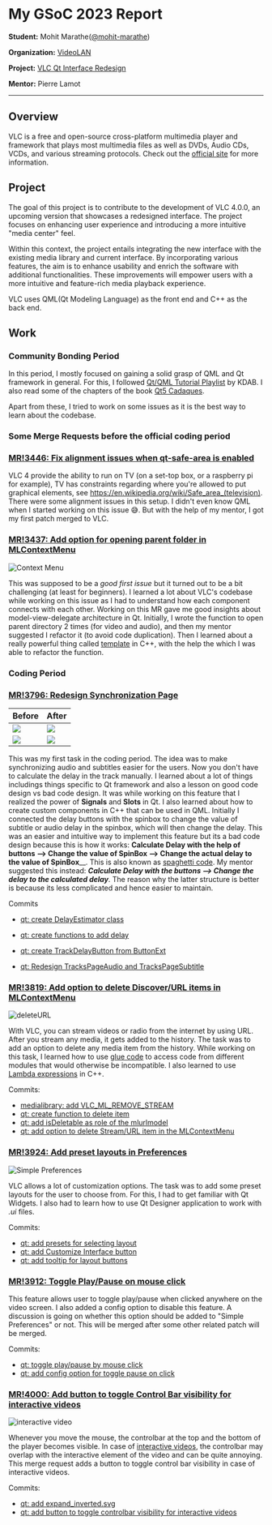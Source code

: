 # My GSoC 2023 Report

**Student:** Mohit Marathe([@mohit-marathe](https://code.videolan.org/mohit-marathe))

**Organization:** [VideoLAN](https://www.videolan.org/)

**Project:** [VLC Qt Interface Redesign](https://summerofcode.withgoogle.com/programs/2023/projects/z26bcE5j)

**Mentor:** Pierre Lamot

---

## Overview

VLC is a free and open-source cross-platform multimedia player and framework that plays most multimedia files as well as DVDs, Audio CDs, VCDs, and various streaming protocols. Check out the [official site](https://www.videolan.org/vlc/) for more information. 

## Project 

The goal of this project is to contribute to the development of VLC 4.0.0, an upcoming version that showcases a redesigned interface. The project focuses on enhancing user experience and introducing a more 
intuitive "media center" feel. 

Within this context, the project entails integrating the new interface with the existing media library and current interface. By incorporating various features, the aim is to enhance usability and enrich the
software with additional functionalities. These improvements will empower users with a more intuitive and feature-rich media playback experience. 

VLC uses QML(Qt Modeling Language) as the front end and C++ as the back end.

## Work

### Community Bonding Period

In this period, I mostly focused on gaining a solid grasp of QML and Qt framework in general. For this, I followed [Qt/QML Tutorial Playlist](https://www.youtube.com/playlist?list=PL6CJYn40gN6hdNC1IGQZfVI707dh9DPRc) by KDAB. I also read some of the chapters of the book [Qt5 Cadaques](http://qmlbook.github.io/).

Apart from these, I tried to work on some issues as it is the best way to learn about the codebase.

### Some Merge Requests before the official coding period

### [MR!3446: Fix alignment issues when qt-safe-area is enabled](https://code.videolan.org/videolan/vlc/-/merge_requests/3446)

VLC 4 provide the ability to run on TV (on a set-top box, or a raspberry pi for example), TV has constraints regarding where you're allowed to put graphical elements, see https://en.wikipedia.org/wiki/Safe_area_(television). There were some alignment issues in this setup. 
I didn't even know QML when I started working on this issue 😅. But with the help of my mentor, I got my first patch merged to VLC.

### [MR!3437: Add option for opening parent folder in MLContextMenu](https://code.videolan.org/videolan/vlc/-/merge_requests/3437)

![Context Menu](screenshots/openParentFolder.png)

This was supposed to be a _good first issue_ but it turned out to be a bit challenging (at least for beginners). I learned a lot about VLC's codebase while working on this issue as I had to understand how 
each component connects with each other. Working on this MR gave me good insights about model-view-delegate architecture in Qt.
Initially, I wrote the function to open parent directory 2 times (for video and audio), and then my mentor suggested I refactor it (to avoid code duplication). Then I learned about a really powerful thing 
called [template](https://en.m.wikipedia.org/wiki/Template_(C%2B%2B)) in C++, with the help the which I was able to refactor the function.


### Coding Period

### [MR!3796: Redesign Synchronization Page](https://code.videolan.org/videolan/vlc/-/merge_requests/3796)

| Before      | After |
| ----------- | ----------- |  
![](screenshots/TracksPageAudio_before.png) | ![](screenshots/TracksPageAudio_after.gif)
![](screenshots/TracksPageSubtitle_before.png) | ![](screenshots/TracksPageSubtitle_after.png)

This was my first task in the coding period. The idea was to make synchronizing audio and subtitles easier for the users. Now you don't have to calculate the delay in the track manually. I learned about a
lot of things includings things specific to Qt framework and also a lesson on good code design vs bad code design. It was while working on this feature that I realized the power of **Signals** and **Slots** 
in Qt. I also learned about how to create custom components in C++ that can be used in QML. 
Initially I connected the delay buttons with the spinbox to change the value of subtitle or audio delay in the spinbox, which will then change the delay. This was an easier and intuitive way to implement 
this feature but its a bad code design because this is how it works: **Calculate Delay with the help of buttons --> Change the value of SpinBox --> Change the actual delay to the value of SpinBox**__. This 
is also known as [spaghetti code](https://en.wikipedia.org/wiki/Spaghetti_code). My mentor suggested this instead: _**Calculate Delay with the buttons --> Change the delay to the calculated delay**_. The 
reason why the latter structure is better is because its less complicated and hence easier to maintain.

Commits

- [qt: create DelayEstimator class](https://code.videolan.org/videolan/vlc/-/merge_requests/3796/diffs?commit_id=738291698014daccb798b1058ade78f832690c5b)

- [qt: create functions to add delay](https://code.videolan.org/videolan/vlc/-/merge_requests/3796/diffs?commit_id=e2497b63b004b3403ea1f5f117d90d3c4a2d0036)

- [qt: create TrackDelayButton from ButtonExt](https://code.videolan.org/videolan/vlc/-/merge_requests/3796/diffs?commit_id=40d39356ef8c6d149b8e665e14983de4be91faf7)

- [qt: Redesign TracksPageAudio and TracksPageSubtitle](https://code.videolan.org/videolan/vlc/-/merge_requests/3796/diffs?commit_id=4982441ff0b09b6aae372f3dc0a700995948f019)

### [MR!3819: Add option to delete Discover/URL items in MLContextMenu](https://code.videolan.org/videolan/vlc/-/merge_requests/3819)

![deleteURL](screenshots/deleteURL.png)

With VLC, you can stream videos or radio from the internet by using URL. After you stream any media, it gets added to the history. The task was to add an option to delete any media item from the history. 
While working on this task, I learned how to use [glue code](https://www.google.com/url?sa=t&rct=j&q=&esrc=s&source=web&cd=&cad=rja&uact=8&ved=2ahUKEwj1xKDNjaaAAxUgSWwGHaaGC5YQFnoECBgQAw&url=https%3A%2F%2Fen.wikipedia.org%2Fwiki%2FGlue_code&usg=AOvVaw2B0EirDGNdV-8WF5TVlMjF&opi=89978449) to access code from different modules that would otherwise be incompatible. I also learned to use [Lambda expressions](https://en.cppreference.com/w/cpp/language/lambda) in C++.

Commits:

- [medialibrary: add VLC_ML_REMOVE_STREAM](https://code.videolan.org/videolan/vlc/-/merge_requests/3819/diffs?commit_id=8ba9acdc863a8a300d2f44bb113997b2f01b9130)
- [qt: create function to delete item](https://code.videolan.org/videolan/vlc/-/merge_requests/3819/diffs?commit_id=007153c38de80170ffdef3ce1e07934173c85af8)
- [qt: add isDeletable as role of the mlurlmodel](https://code.videolan.org/videolan/vlc/-/merge_requests/3819/diffs?commit_id=2f4f7bf7f87d1206355b0679db7c491db90f0f4b)
- [qt: add option to delete Stream/URL item in the MLContextMenu](https://code.videolan.org/videolan/vlc/-/merge_requests/3819/diffs?commit_id=2f4f7bf7f87d1206355b0679db7c491db90f0f4b)


### [MR!3924: Add preset layouts in Preferences](https://code.videolan.org/videolan/vlc/-/merge_requests/3924)

![Simple Preferences](screenshots/simple_prefs.gif)

VLC allows a lot of customization options. The task was to add some preset layouts for the user to choose from. For this, I had to get familiar with Qt Widgets. I also had to learn how to use Qt Designer
application to work with _.ui_ files.

Commits: 
- [qt: add presets for selecting layout](https://code.videolan.org/videolan/vlc/-/merge_requests/3924/diffs?commit_id=aa9bb39ba14b3ac5ed0519b3a4cad13311c6a25e)
- [qt: add Customize Interface button](https://code.videolan.org/videolan/vlc/-/merge_requests/3924/diffs?commit_id=11164f30591b41701f6ae7d3e8e3a22a6c534e9a)
- [qt: add tooltip for layout buttons](https://code.videolan.org/videolan/vlc/-/merge_requests/3924/diffs?commit_id=11164f30591b41701f6ae7d3e8e3a22a6c534e9a)


### [MR!3912: Toggle Play/Pause on mouse click](https://code.videolan.org/videolan/vlc/-/merge_requests/3912)

This feature allows user to toggle play/pause  when clicked anywhere on the video screen. I also added a config option to disable this feature. A discussion is going on whether this option should be added
to "Simple Preferences" or not. This will be merged after some other related patch will be merged.

Commits:
- [qt: toggle play/pause by mouse click](https://code.videolan.org/videolan/vlc/-/merge_requests/3912/diffs?commit_id=8a184b3830a6a2749bc2f812cd47fb91915e686c)
- [qt: add config option for toggle pause on click](https://code.videolan.org/videolan/vlc/-/merge_requests/3912/diffs?commit_id=f1404b2f55753a38ffc94aa3a54b8c8b912bbf53)


### [MR!4000: Add button to toggle Control Bar visibility for interactive videos](https://code.videolan.org/videolan/vlc/-/merge_requests/4000)

![interactive video](screenshots/interactiveVideoMenu.gif)

Whenever you move the mouse, the controlbar at the top and the bottom of the player becomes visible. In case of [interactive videos](https://en.wikipedia.org/wiki/Interactive_video), the controlbar may
overlap with the interactive element of the video and can be quite annoying. This merge request adds a button to toggle control bar visibility in case of interactive videos.

Commits:
- [qt: add expand_inverted.svg](https://code.videolan.org/videolan/vlc/-/merge_requests/4000/diffs?commit_id=9656ddc336900ed76fb41a8439e7a5e782c785a0)
- [qt: add button to toggle controlbar visibility for interactive videos](https://code.videolan.org/videolan/vlc/-/merge_requests/4000/diffs?commit_id=5c80881f91727e3220dbbb2209eb5efa9a943805)










